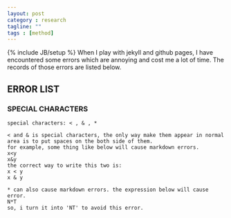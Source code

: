 ```yaml
---
layout: post
category : research
tagline: ""
tags : [method]
---
```

{% include JB/setup %}
When I play with jekyll and github pages, I have encountered some errors which are annoying and cost me a lot of time. The records of those errors are listed below. 
## ERROR LIST
### SPECIAL CHARACTERS

    special characters: < , & , *

    < and & is special characters, the only way make them appear in normal area is to put spaces on the both side of them.
    for example, some thing like below will cause markdown errors.
    x<y
    x&y
    the correct way to write this two is:
    x < y
    x & y

    * can also cause markdown errors. the expression below will cause error.
    N*T
    so, i turn it into 'NT' to avoid this error.

